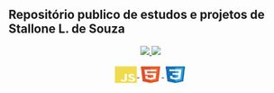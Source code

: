## Repositório publico de estudos e projetos de Stallone L. de Souza

<div style="display: inline_block" align="center">
  <a href="https://github.com/stallone-dev">
  <img height="120em" src="https://github-readme-stats.vercel.app/api?username=stallone-dev&hide=prs,issues&show_icons=true&theme=darcula&hide_title=true&include_all_commits=true"/>
  <img height="120em" src="https://github-readme-stats.vercel.app/api/top-langs/?username=stallone-dev&layout=compact&theme=darcula"/>
</div>

<div style="display: inline_block" align="center"><br>
  <img align="center" alt="Stallone-JS" height="30" width="40" src="https://raw.githubusercontent.com/devicons/devicon/master/icons/javascript/javascript-plain.svg">
  <img align="center" alt="Stallone-HTML" height="30" width="40" src="https://raw.githubusercontent.com/devicons/devicon/master/icons/html5/html5-original.svg">
  <img align="center" alt="Stallone-CSS" height="30" width="40" src="https://raw.githubusercontent.com/devicons/devicon/master/icons/css3/css3-original.svg">
</div>

<!--
**stallone-dev/stallone-dev** is a ✨ _special_ ✨ repository because its `README.md` (this file) appears on your GitHub profile.

Here are some ideas to get you started:

- 🔭 I’m currently working on ...
- 🌱 I’m currently learning ...
- 👯 I’m looking to collaborate on ...
- 🤔 I’m looking for help with ...
- 💬 Ask me about ...
- 📫 How to reach me: ...
- 😄 Pronouns: ...
- ⚡ Fun fact: ...
-->
